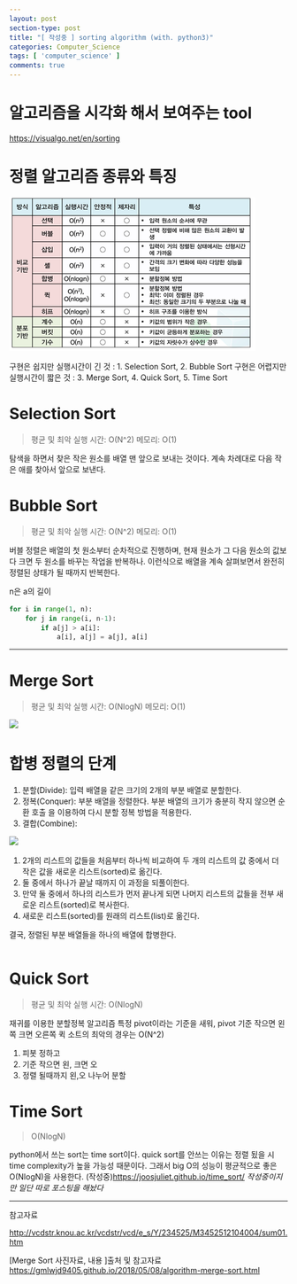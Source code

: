 ```yaml
---
layout: post
section-type: post
title: "[ 작성중 ] sorting algorithm (with. python3)"
categories: Computer_Science
tags: [ 'computer_science' ]
comments: true
---
```


# 알고리즘을 시각화 해서 보여주는 tool
https://visualgo.net/en/sorting

# 정렬 알고리즘 종류와 특징
<img src="images/2018-10-31-sort/sort_algorithm.png" />

구현은 쉽지만 실행시간이 긴 것 : 1. Selection Sort, 2. Bubble Sort
구현은 어렵지만 실행시간이 짧은 것 : 3. Merge Sort, 4. Quick Sort, 5. Time Sort



# Selection Sort
> 평균 및 최악 실행 시간: O(N^2)
> 메모리: O(1)

탐색을 하면서 찾은 작은 원소를 배열 맨 앞으로 보내는 것이다.
계속 차례대로 다음 작은 애를 찾아서 앞으로 보낸다.

# Bubble Sort
> 평균 및 최악 실행 시간: O(N^2)
> 메모리: O(1)

버블 정렬은 배열의 첫 원소부터 순차적으로 진행하며, 현재 원소가 그 다음 원소의 값보다 크면 두 원소를 바꾸는 작업을 반복하나.
이런식으로 배열을 계속 살펴보면서 완전히 정렬된 상태가 될 때까지 반복한다.

n은 a의 길이

``` python
for i in range(1, n):
    for j in range(i, n-1):
        if a[j] > a[i]:
            a[i], a[j] = a[j], a[i]
```

----


# Merge Sort
> 평균 및 최악 실행 시간: O(NlogN)
> 메모리: O(1)

<img src="https://www.dropbox.com/s/ei5c9ktrsigafd8/Screenshot%202018-12-20%2019.20.54.png?dl=0" />

# 합병 정렬의 단계
1. 분할(Divide): 입력 배열을 같은 크기의 2개의 부분 배열로 분할한다.
2. 정복(Conquer): 부분 배열을 정렬한다. 부분 배열의 크기가 충분히 작지 않으면 순환 호출 을 이용하여 다시 분할 정복 방법을 적용한다.
3. 결합(Combine):
<img src="https://www.dropbox.com/s/5gr0pvnczexe6mb/Screenshot%202018-12-20%2019.24.39.png?dl=0" />

1) 2개의 리스트의 값들을 처음부터 하나씩 비교하여 두 개의 리스트의 값 중에서 더 작은 값을 새로운 리스트(sorted)로 옮긴다.
2) 둘 중에서 하나가 끝날 때까지 이 과정을 되풀이한다.
3) 만약 둘 중에서 하나의 리스트가 먼저 끝나게 되면 나머지 리스트의 값들을 전부 새로운 리스트(sorted)로 복사한다.
4) 새로운 리스트(sorted)를 원래의 리스트(list)로 옮긴다.

결국, 정렬된 부분 배열들을 하나의 배열에 합병한다.

``` python

```


# Quick Sort
> 평균 및 최악 실행 시간: O(NlogN)


재귀를 이용한 분할정복 알고리즘
특정 pivot이라는 기준을 새워,
pivot 기준 작으면 왼쪽 크면 오른쪽
퀵 소트의 최악의 경우는 O(N^2)

1. 피봇 정하고
2. 기준 작으면 왼, 크면 오
3. 정렬 될때까지 왼,오 나누어 분할

# Time Sort
> O(NlogN)

python에서 쓰는 sort는 time sort이다.
quick sort를 안쓰는 이유는 정렬 됬을 시 time complexity가 높을 가능성 때문이다.
그래서 big O의 성능이 평균적으로 좋은 O(NlogN)을 사용한다.
(작성중)https://joosjuliet.github.io/time_sort/
*작성중이지만 일단 따로 포스팅을 해놨다*


---
참고자료

http://vcdstr.knou.ac.kr/vcdstr/vcd/e_s/Y/234525/M3452512104004/sum01.htm

[Merge Sort 사진자료, 내용 ]출처 및 참고자료
https://gmlwjd9405.github.io/2018/05/08/algorithm-merge-sort.html
